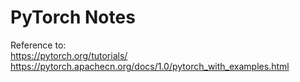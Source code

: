 PyTorch Notes
==
Reference to:  
https://pytorch.org/tutorials/   
https://pytorch.apachecn.org/docs/1.0/pytorch_with_examples.html